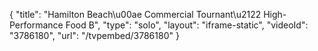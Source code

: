 {
    "title": "Hamilton Beach\u00ae Commercial Tournant\u2122 High-Performance Food B",
    "type": "solo",
    "layout": "iframe-static",
    "videoId": "3786180",
    "url": "\/tvpembed\/3786180"
}